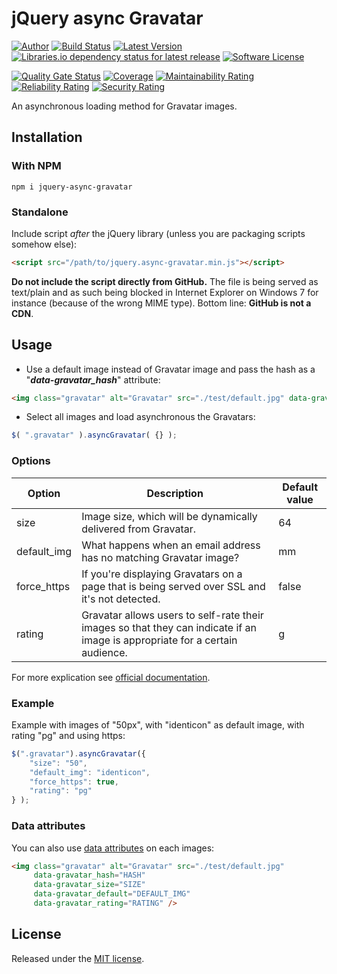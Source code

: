 # jQuery async Gravatar

[![Author][ico-twitter]][link-twitter]
[![Build Status][ico-ghactions]][link-ghactions]
[![Latest Version][ico-version]][link-npm]
[![Libraries.io dependency status for latest release][ico-dependencies]](package.json)
[![Software License][ico-license]](LICENSE.txt)

[![Quality Gate Status][ico-sonarcloud-gate]][link-sonarcloud-gate]
[![Coverage][ico-sonarcloud-coverage]][link-sonarcloud-coverage]
[![Maintainability Rating][ico-sonarcloud-maintainability]][link-sonarcloud-maintainability]
[![Reliability Rating][ico-sonarcloud-reliability]][link-sonarcloud-reliability]
[![Security Rating][ico-sonarcloud-security]][link-sonarcloud-security]

An asynchronous loading method for Gravatar images.

## Installation

### With NPM

~~~
npm i jquery-async-gravatar
~~~

### Standalone

Include script *after* the jQuery library (unless you are packaging scripts somehow else):

~~~html
<script src="/path/to/jquery.async-gravatar.min.js"></script>
~~~

**Do not include the script directly from GitHub.** The file is being served as text/plain and as such being blocked
in Internet Explorer on Windows 7 for instance (because of the wrong MIME type). Bottom line: **GitHub is not a CDN**.

## Usage

* Use a default image instead of Gravatar image and pass the hash as a "***data-gravatar_hash***" attribute:

~~~html
<img class="gravatar" alt="Gravatar" src="./test/default.jpg" data-gravatar_hash="THE_USER_GRAVATAR_HASH_HERE" />
~~~

* Select all images and load asynchronous the Gravatars:

~~~javascript
$( ".gravatar" ).asyncGravatar( {} );
~~~

### Options

| Option        | Description   | Default value |
| ------------- | ------------- | ------------- |
| size | Image size, which will be dynamically delivered from Gravatar. | 64 |
| default_img | What happens when an email address has no matching Gravatar image? | mm |
| force_https | If you're displaying Gravatars on a page that is being served over SSL and it's not detected. | false |
| rating  | Gravatar allows users to self-rate their images so that they can indicate if an image is appropriate for a certain audience. | g |

For more explication see [official documentation](https://gravatar.com/site/implement/images/).

### Example

Example with images of "50px", with "identicon" as default image, with rating "pg" and using https:

~~~javascript
$(".gravatar").asyncGravatar({
    "size": "50",
    "default_img": "identicon",
    "force_https": true,
    "rating": "pg"
} );
~~~

### Data attributes

You can also use [data attributes](https://developer.mozilla.org/en-US/docs/Web/Guide/HTML/Using_data_attributes) on each images:

~~~html
<img class="gravatar" alt="Gravatar" src="./test/default.jpg"
     data-gravatar_hash="HASH"
     data-gravatar_size="SIZE"
     data-gravatar_default="DEFAULT_IMG"
     data-gravatar_rating="RATING" />
~~~

## License

Released under the [MIT license](http://www.opensource.org/licenses/MIT).

[ico-twitter]: https://img.shields.io/static/v1?label=Author&message=llaumgui&color=50ABF1&logo=twitter&style=flat-square
[link-twitter]: https://twitter.com/llaumgui
[ico-ghactions]: https://img.shields.io/github/workflow/status/llaumgui/jquery-async-gravatar/Tests?style=flat-square&logo=github&label=DevOps
[link-ghactions]: https://github.com/llaumgui/jquery-async-gravatar/actions
[ico-version]: https://img.shields.io/npm/v/jquery-async-gravatar?include_prereleases&label=Package%20version&style=flat-square&logo=npm
[link-npm]: https://www.npmjs.com/package/jquery-async-gravatar
[ico-license]: https://img.shields.io/github/license/llaumgui/jquery-async-gravatar?style=flat-square
[ico-sonarcloud-gate]: https://sonarcloud.io/api/project_badges/measure?branch=main&project=llaumgui-github%3Ajquery-async-gravatar&metric=alert_status
[link-sonarcloud-gate]: https://sonarcloud.io/dashboard?id=llaumgui-github%3Ajquery-async-gravatar&branch=main
[ico-sonarcloud-coverage]: https://sonarcloud.io/api/project_badges/measure?project=llaumgui-github%3Ajquery-async-gravatar&metric=coverage
[link-sonarcloud-coverage]: https://sonarcloud.io/dashboard?id=llaumgui-github%3Ajquery-async-gravatar
[ico-sonarcloud-maintainability]: https://sonarcloud.io/api/project_badges/measure?project=llaumgui-github%3Ajquery-async-gravatar&metric=sqale_rating
[link-sonarcloud-maintainability]: https://sonarcloud.io/dashboard?id=llaumgui-github%3Ajquery-async-gravatar
[ico-sonarcloud-reliability]: https://sonarcloud.io/api/project_badges/measure?project=llaumgui-github%3Ajquery-async-gravatar&metric=reliability_rating
[link-sonarcloud-reliability]: https://sonarcloud.io/dashboard?id=llaumgui-github%3Ajquery-async-gravatar
[ico-sonarcloud-security]: https://sonarcloud.io/api/project_badges/measure?project=llaumgui-github%3Ajquery-async-gravatar&metric=security_rating
[link-sonarcloud-security]: https://sonarcloud.io/dashboard?id=llaumgui-github%3Ajquery-async-gravatar
[ico-dependencies]: https://img.shields.io/librariesio/release/npm/jquery-async-gravatar?style=flat-square
